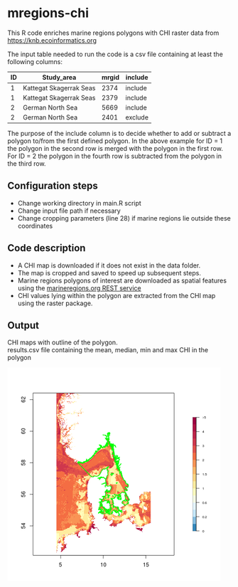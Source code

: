 # mregions-chi

This R code enriches marine regions polygons with CHI raster data from https://knb.ecoinformatics.org

The input table needed to run the code is a csv file containing at least the following columns:

| ID | Study\_area | mrgid | include |
| ---- | ---- | ---- | ---- |
| 1 | Kattegat Skagerrak Seas | 2374 | include |
| 1 | Kattegat Skagerrak Seas | 2379 | include |
| 2 | German North Sea | 5669 | include |
| 2 | German North Sea | 2401 | exclude |

The purpose of the include column is to decide whether to add or subtract a polygon to/from the first defined polygon. In the above example for ID = 1 the polygon in the second row is merged with the polygon in the first row. For ID = 2 the polygon in the fourth row is subtracted from the polygon in the third row.

## Configuration steps

- Change working directory in main.R script
- Change input file path if necessary
- Change cropping parameters (line 28) if marine regions lie outside these coordinates

## Code description
- A CHI map is downloaded if it does not exist in the data folder.
- The map is cropped and saved to speed up subsequent steps.
- Marine regions polygons of interest are downloaded as spatial features using the [marineregions.org REST service](https://www.marineregions.org/gazetteer.php?p=webservices)
- CHI values lying within the polygon are extracted from the CHI map using the raster package.

## Output
CHI maps with outline of the polygon.  
results.csv file containing the mean, median, min and max CHI in the polygon

![ID = 1](https://github.com/UtrechtUniversity/mregions-chi/blob/master/images/Kattegat-Skagerrak-Seas.png?raw=true)
